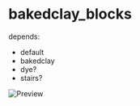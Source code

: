 # bakedclay_blocks
depends:
- default
- bakedclay
- dye?
- stairs?

![Preview](https://github.com/Napiohelios/bakedclay_blocks/blob/master/screenshot.png)